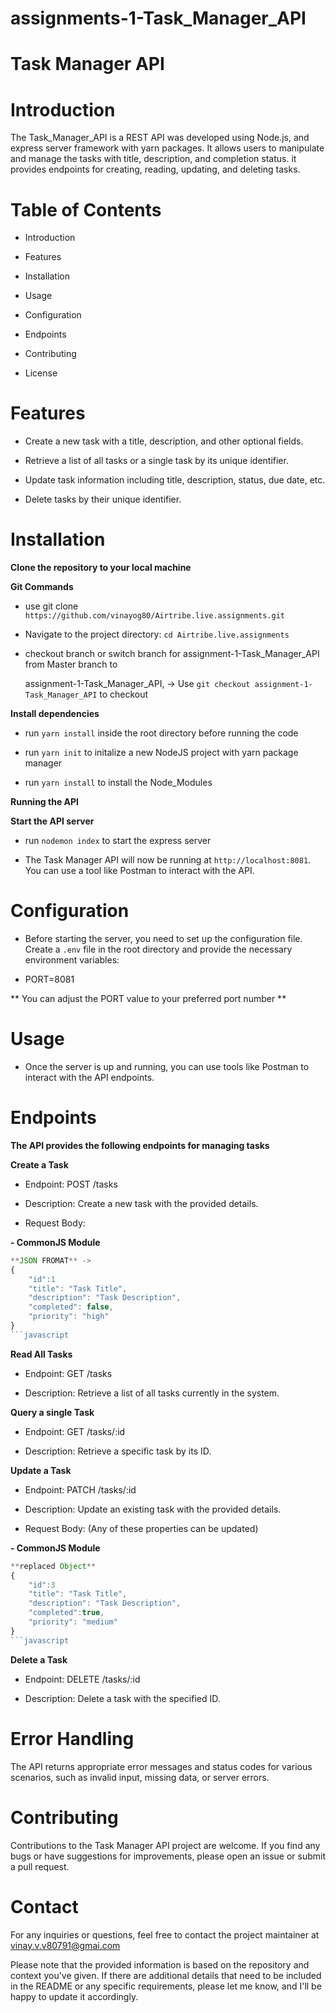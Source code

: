 # assignments-1-Task_Manager_API

# Task Manager API

# Introduction

The Task_Manager_API is a REST API was developed using Node.js, and express server framework with yarn  packages. It allows users to manipulate and manage the tasks with title, description, and completion status. 
it provides endpoints for creating, reading, updating, and deleting tasks.

# Table of Contents

- Introduction

- Features

- Installation

- Usage

- Configuration

- Endpoints

- Contributing

- License



# Features

- Create a new task with a title, description, and other optional fields.

- Retrieve a list of all tasks or a single task by its unique identifier.

- Update task information including title, description, status, due date, etc.

- Delete tasks by their unique identifier.



# Installation

 **Clone the repository to your local machine**

 **Git Commands**

 -  use git clone `https://github.com/vinayog80/Airtribe.live.assignments.git`
 
 -  Navigate to the project directory: `cd Airtribe.live.assignments`

 -  checkout branch or switch branch for assignment-1-Task_Manager_API from Master branch to 
 
    assignment-1-Task_Manager_API, -> Use `git checkout assignment-1-Task_Manager_API` to checkout

 
 **Install dependencies**

 -  run `yarn install` inside the root directory before running the code

 -  run `yarn init` to initalize a new NodeJS project with yarn package manager

 -  run `yarn install` to install the Node_Modules


 **Running the API**

 **Start the API server**

 -  run `nodemon index` to start the express server

 -  The Task Manager API will now be running at `http://localhost:8081`. You can use a tool like Postman to interact with the API.



  # Configuration

 - Before starting the server, you need to set up the configuration file. Create a `.env` file in the root directory and provide the necessary environment variables:

 -  PORT=8081

 ** You can adjust the PORT value to your preferred port number **

 

 # Usage

 - Once the server is up and running, you can use tools like Postman to interact with the API endpoints.




 # Endpoints

 **The API provides the following endpoints for managing tasks**

 **Create a Task**

 - Endpoint: POST /tasks

 - Description: Create a new task with the provided details.

 - Request Body:  
   

**- CommonJS Module** 
```javascript
**JSON FROMAT** ->
{
    "id":1
    "title": "Task Title",
    "description": "Task Description",
    "completed": false,
    "priority": "high"
}
```javascript
```


  **Read All Tasks**

 - Endpoint: GET /tasks

 - Description: Retrieve a list of all tasks currently in the system.


  **Query a single Task**

  - Endpoint: GET /tasks/:id

  - Description: Retrieve a specific task by its ID.


  **Update a Task**

   - Endpoint: PATCH /tasks/:id

   - Description: Update an existing task with the provided details.

   - Request Body: (Any of these properties can be updated)

   **- CommonJS Module** 
```javascript
**replaced Object**
{
    "id":3
    "title": "Task Title",
    "description": "Task Description",
    "completed":true,
    "priority": "medium"
}
```javascript
```


  **Delete a Task**

  - Endpoint: DELETE /tasks/:id

  - Description: Delete a task with the specified ID.



# Error Handling

The API returns appropriate error messages and status codes for various scenarios, such as invalid input, missing data, or server errors.


# Contributing

Contributions to the Task Manager API project are welcome. If you find any bugs or have suggestions for improvements, please open an issue or submit a pull request.


# Contact

For any inquiries or questions, feel free to contact the project maintainer at vinay.v.v80791@gmai.com

Please note that the provided information is based on the repository and context you've given. If there are additional details that need to be included in the README or any specific requirements, please let me know, and I'll be happy to update it accordingly.
